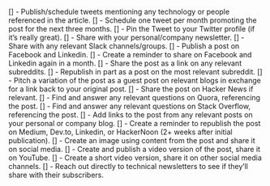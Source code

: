 [] - Publish/schedule tweets mentioning any technology or people referenced in the article.
[] - Schedule one tweet per month promoting the post for the next three months.
[] - Pin the Tweet to your Twitter profile (if it’s really great).
[] - Share with your personal/company newsletter.
[] - Share with any relevant Slack channels/groups.
[] - Publish a post on Facebook and Linkedin.
[] - Create a reminder to share on Facebook and Linkedin again in a month.
[] - Share the post as a link on any relevant subreddits.
[] - Republish in part as a post on the most relevant subreddit.
[] - Pitch a variation of the post as a guest post on relevant blogs in exchange for a link back to your original post.
[] - Share the post on Hacker News if relevant.
[] - Find and answer any relevant questions on Quora, referencing the post.
[] - Find and answer any relevant questions on Stack Overflow, referencing the post.
[] - Add links to the post from any relevant posts on your personal or company blog.
[] - Create a reminder to republish the post on Medium, Dev.to, Linkedin, or HackerNoon (2+ weeks after initial publication).
[] - Create an image using content from the post and share it on social media.
[] - Create and publish a video version of the post, share it on YouTube.
[] - Create a short video version, share it on other social media channels.
[] - Reach out directly to technical newsletters to see if they’ll share with their subscribers.
